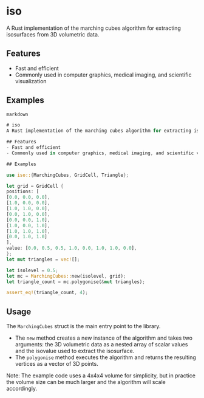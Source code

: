# iso
A Rust implementation of the marching cubes algorithm for extracting isosurfaces from 3D volumetric data.

## Features
- Fast and efficient
- Commonly used in computer graphics, medical imaging, and scientific visualization

## Examples
```rs
markdown

# iso
A Rust implementation of the marching cubes algorithm for extracting isosurfaces from 3D volumetric data.

## Features
- Fast and efficient
- Commonly used in computer graphics, medical imaging, and scientific visualization

## Examples

use iso::{MarchingCubes, GridCell, Triangle};

let grid = GridCell {
positions: [
[0.0, 0.0, 0.0],
[1.0, 0.0, 0.0],
[1.0, 1.0, 0.0],
[0.0, 1.0, 0.0],
[0.0, 0.0, 1.0],
[1.0, 0.0, 1.0],
[1.0, 1.0, 1.0],
[0.0, 1.0, 1.0]
],
value: [0.0, 0.5, 0.5, 1.0, 0.0, 1.0, 1.0, 0.0],
};
let mut triangles = vec![];

let isolevel = 0.5;
let mc = MarchingCubes::new(isolevel, grid);
let triangle_count = mc.polygonise(&mut triangles);

assert_eq!(triangle_count, 4);
```

## Usage
The `MarchingCubes` struct is the main entry point to the library.
- The `new` method creates a new instance of the algorithm and takes two arguments: the 3D volumetric data as a nested array of scalar values and the isovalue used to extract the isosurface.
- The `polygonise` method executes the algorithm and returns the resulting vertices as a vector of 3D points.

Note: The example code uses a 4x4x4 volume for simplicity, but in practice the volume size can be much larger and the algorithm will scale accordingly.